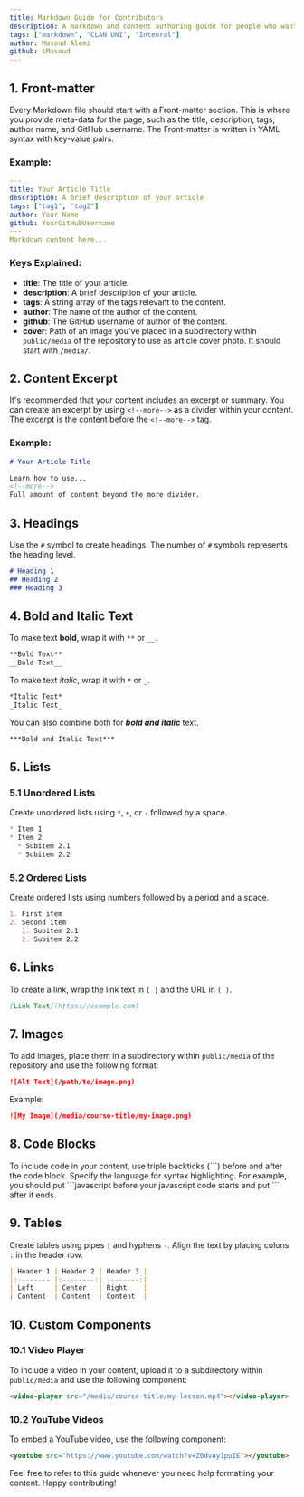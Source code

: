 ```yaml
---
title: Markdown Guide for Contributors
description: A markdown and content authoring guide for people who want to contribute to CLAN UNI!
tags: ["markdown", "CLAN UNI", "Intenral"]
author: Masoud Alemi
github: iMasoud 
---
```


## 1. Front-matter
Every Markdown file should start with a Front-matter section. This is where you provide meta-data for the page, such as the title, description, tags, author name, and GitHub username. The Front-matter is written in YAML syntax with key-value pairs.

### Example:

```yaml
---
title: Your Article Title
description: A brief description of your article
tags: ["tag1", "tag2"]
author: Your Name
github: YourGitHubUsername
---
Markdown content here...
```

### Keys Explained:
- **title**: The title of your article.
- **description**: A brief description of your article.
- **tags**: A string array of the tags relevant to the content.
- **author**: The name of the author of the content.
- **github**: The GitHub username of author of the content.
- **cover**: Path of an image you've placed in a subdirectory within `public/media` of the repository to use as article cover photo. It should start with `/media/`.

## 2. Content Excerpt
It's recommended that your content includes an excerpt or summary. You can create an excerpt by using `<!--more-->` as a divider within your content. The excerpt is the content before the `<!--more-->` tag.

### Example:

```markdown
# Your Article Title

Learn how to use...
<!--more-->
Full amount of content beyond the more divider.
```

## 3. Headings
Use the `#` symbol to create headings. The number of `#` symbols represents the heading level.

```markdown
# Heading 1
## Heading 2
### Heading 3
```

## 4. Bold and Italic Text
To make text **bold**, wrap it with `**` or `__`.

```markdown
**Bold Text**
__Bold Text__
```

To make text *italic*, wrap it with `*` or `_`.

```markdown
*Italic Text*
_Italic Text_
```

You can also combine both for ***bold and italic*** text.

```markdown
***Bold and Italic Text***
```

## 5. Lists
### 5.1 Unordered Lists
Create unordered lists using `*`, `+`, or `-` followed by a space.

```markdown
* Item 1
* Item 2
  * Subitem 2.1
  * Subitem 2.2
```

### 5.2 Ordered Lists
Create ordered lists using numbers followed by a period and a space.

```markdown
1. First item
2. Second item
   1. Subitem 2.1
   2. Subitem 2.2
```

## 6. Links
To create a link, wrap the link text in `[ ]` and the URL in `( )`.

```markdown
[Link Text](https://example.com)
```

## 7. Images
To add images, place them in a subdirectory within `public/media` of the repository and use the following format:

```markdown
![Alt Text](/path/to/image.png)
```

Example:

```markdown
![My Image](/media/course-title/my-image.png)
```

## 8. Code Blocks
To include code in your content, use triple backticks (&#96;&#96;&#96;) before and after the code block. Specify the language for syntax highlighting.
For example, you should put &#96;&#96;&#96;javascript before your javascript code starts and put &#96;&#96;&#96; after it ends.

## 9. Tables
Create tables using pipes `|` and hyphens `-`. Align the text by placing colons `:` in the header row.

```markdown
| Header 1 | Header 2 | Header 3 |
|:-------- |:--------:| --------:|
| Left     | Center   | Right    |
| Content  | Content  | Content  |
```

## 10. Custom Components
### 10.1 Video Player
To include a video in your content, upload it to a subdirectory within `public/media` and use the following component:

```html
<video-player src="/media/course-title/my-lesson.mp4"></video-player>
```

### 10.2 YouTube Videos
To embed a YouTube video, use the following component:

```html
<youtube src="https://www.youtube.com/watch?v=Z0dvAy1puIE"></youtube>
```


Feel free to refer to this guide whenever you need help formatting your content. Happy contributing!